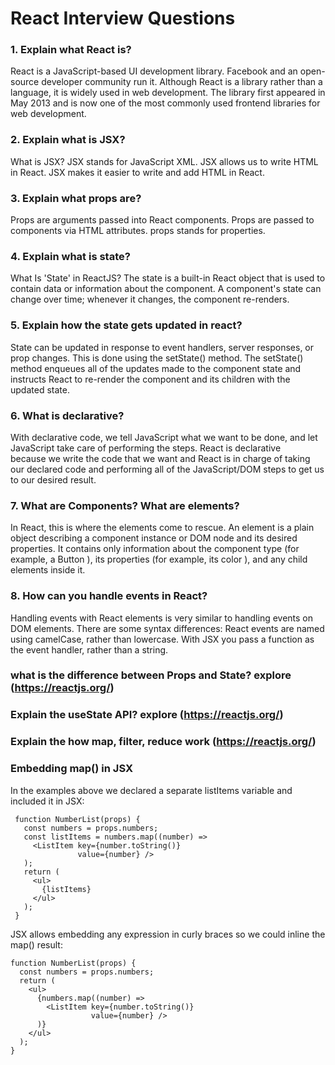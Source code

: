 # React Interview Questions

### 1. Explain what React is?

React is a JavaScript-based UI development library. Facebook and an open-source developer community run it. Although React is a library rather than a language, it is widely used in web development. The library first appeared in May 2013 and is now one of the most commonly used frontend libraries for web development.

### 2. Explain what is JSX? 

What is JSX? JSX stands for JavaScript XML. JSX allows us to write HTML in React. JSX makes it easier to write and add HTML in React.

### 3. Explain what props are?

Props are arguments passed into React components. Props are passed to components via HTML attributes. props stands for properties.

### 4. Explain what is state?

What Is 'State' in ReactJS? The state is a built-in React object that is used to contain data or information about the component. A component's state can change over time; whenever it changes, the component re-renders.

### 5. Explain how the state gets updated in react?

State can be updated in response to event handlers, server responses, or prop changes. This is done using the setState() method. The setState() method enqueues all of the updates made to the component state and instructs React to re-render the component and its children with the updated state.

### 6. What is declarative?

With declarative code, we tell JavaScript what we want to be done, and let JavaScript take care of performing the steps. React is declarative because we write the code that we want and React is in charge of taking our declared code and performing all of the JavaScript/DOM steps to get us to our desired result.

### 7. What are Components? What are elements?

In React, this is where the elements come to rescue. An element is a plain object describing a component instance or DOM node and its desired properties. It contains only information about the component type (for example, a Button ), its properties (for example, its color ), and any child elements inside it.

### 8. How can you handle events in React?

Handling events with React elements is very similar to handling events on DOM elements. There are some syntax differences: React events are named using camelCase, rather than lowercase. With JSX you pass a function as the event handler, rather than a string.

### what is the difference between Props and State? explore (https://reactjs.org/)

### Explain the useState API? explore (https://reactjs.org/)

### Explain the how map, filter, reduce work (https://reactjs.org/)

### Embedding map() in JSX
In the examples above we declared a separate listItems variable and included it in JSX:

     function NumberList(props) {
       const numbers = props.numbers;
       const listItems = numbers.map((number) =>
         <ListItem key={number.toString()}
                   value={number} />
       );
       return (
         <ul>
           {listItems}
         </ul>
       );
     }
JSX allows embedding any expression in curly braces so we could inline the map() result:

    function NumberList(props) {
      const numbers = props.numbers;
      return (
        <ul>
          {numbers.map((number) =>
            <ListItem key={number.toString()}
                      value={number} />
          )}
        </ul>
      );
    }
